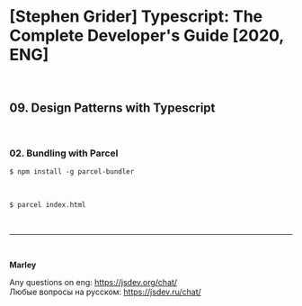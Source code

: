 # [Stephen Grider] Typescript: The Complete Developer's Guide [2020, ENG]

<br/>

## 09. Design Patterns with Typescript

<br/>

### 02. Bundling with Parcel

    $ npm install -g parcel-bundler

<br/>

    $ parcel index.html

<br/>

---

<br/>

**Marley**

Any questions on eng: https://jsdev.org/chat/  
Любые вопросы на русском: https://jsdev.ru/chat/
